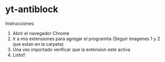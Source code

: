 # yt-antiblock
Instrucciones:
1. Abrir el navegador Chrome
2. Ir a mis extensiones para agregar el programita
(Seguir imagenes 1 y 2 que estan en la carpeta)
3. Una ves importado verificar que la extension este activa
4. Listo!!
